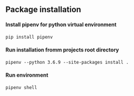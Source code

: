 ## Package installation

#### Install pipenv for python virtual environment
```
pip install pipenv
```

#### Run installation fromm projects root directory

```
pipenv --python 3.6.9 --site-packages install .
```

#### Run environment

```
pipenv shell 
```